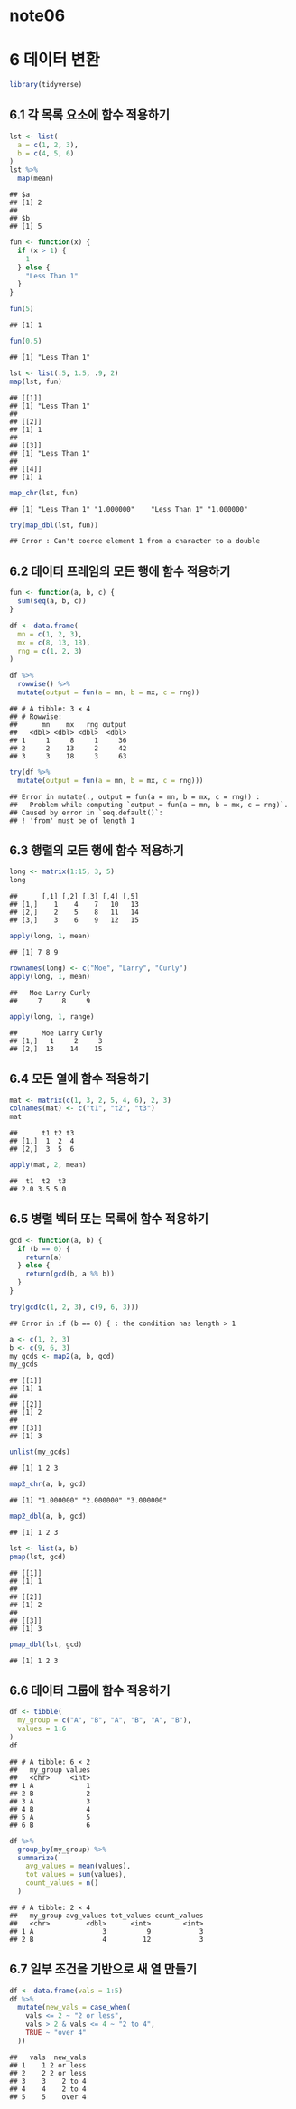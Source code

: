 note06
================

# 6 데이터 변환

``` r
library(tidyverse)
```

## 6.1 각 목록 요소에 함수 적용하기

``` r
lst <- list(
  a = c(1, 2, 3),
  b = c(4, 5, 6)
)
lst %>%
  map(mean)
```

    ## $a
    ## [1] 2
    ## 
    ## $b
    ## [1] 5

``` r
fun <- function(x) {
  if (x > 1) {
    1
  } else {
    "Less Than 1"
  }
}

fun(5)
```

    ## [1] 1

``` r
fun(0.5)
```

    ## [1] "Less Than 1"

``` r
lst <- list(.5, 1.5, .9, 2)
map(lst, fun)
```

    ## [[1]]
    ## [1] "Less Than 1"
    ## 
    ## [[2]]
    ## [1] 1
    ## 
    ## [[3]]
    ## [1] "Less Than 1"
    ## 
    ## [[4]]
    ## [1] 1

``` r
map_chr(lst, fun)
```

    ## [1] "Less Than 1" "1.000000"    "Less Than 1" "1.000000"

``` r
try(map_dbl(lst, fun))
```

    ## Error : Can't coerce element 1 from a character to a double

## 6.2 데이터 프레임의 모든 행에 함수 적용하기

``` r
fun <- function(a, b, c) {
  sum(seq(a, b, c))
}

df <- data.frame(
  mn = c(1, 2, 3),
  mx = c(8, 13, 18),
  rng = c(1, 2, 3)
)

df %>%
  rowwise() %>%
  mutate(output = fun(a = mn, b = mx, c = rng))
```

    ## # A tibble: 3 × 4
    ## # Rowwise: 
    ##      mn    mx   rng output
    ##   <dbl> <dbl> <dbl>  <dbl>
    ## 1     1     8     1     36
    ## 2     2    13     2     42
    ## 3     3    18     3     63

``` r
try(df %>%
  mutate(output = fun(a = mn, b = mx, c = rng)))
```

    ## Error in mutate(., output = fun(a = mn, b = mx, c = rng)) : 
    ##   Problem while computing `output = fun(a = mn, b = mx, c = rng)`.
    ## Caused by error in `seq.default()`:
    ## ! 'from' must be of length 1

## 6.3 행렬의 모든 행에 함수 적용하기

``` r
long <- matrix(1:15, 3, 5)
long
```

    ##      [,1] [,2] [,3] [,4] [,5]
    ## [1,]    1    4    7   10   13
    ## [2,]    2    5    8   11   14
    ## [3,]    3    6    9   12   15

``` r
apply(long, 1, mean)
```

    ## [1] 7 8 9

``` r
rownames(long) <- c("Moe", "Larry", "Curly")
apply(long, 1, mean)
```

    ##   Moe Larry Curly 
    ##     7     8     9

``` r
apply(long, 1, range)
```

    ##      Moe Larry Curly
    ## [1,]   1     2     3
    ## [2,]  13    14    15

## 6.4 모든 열에 함수 적용하기

``` r
mat <- matrix(c(1, 3, 2, 5, 4, 6), 2, 3)
colnames(mat) <- c("t1", "t2", "t3")
mat
```

    ##      t1 t2 t3
    ## [1,]  1  2  4
    ## [2,]  3  5  6

``` r
apply(mat, 2, mean)
```

    ##  t1  t2  t3 
    ## 2.0 3.5 5.0

## 6.5 병렬 벡터 또는 목록에 함수 적용하기

``` r
gcd <- function(a, b) {
  if (b == 0) {
    return(a)
  } else {
    return(gcd(b, a %% b))
  }
}
```

``` r
try(gcd(c(1, 2, 3), c(9, 6, 3)))
```

    ## Error in if (b == 0) { : the condition has length > 1

``` r
a <- c(1, 2, 3)
b <- c(9, 6, 3)
my_gcds <- map2(a, b, gcd)
my_gcds
```

    ## [[1]]
    ## [1] 1
    ## 
    ## [[2]]
    ## [1] 2
    ## 
    ## [[3]]
    ## [1] 3

``` r
unlist(my_gcds)
```

    ## [1] 1 2 3

``` r
map2_chr(a, b, gcd)
```

    ## [1] "1.000000" "2.000000" "3.000000"

``` r
map2_dbl(a, b, gcd)
```

    ## [1] 1 2 3

``` r
lst <- list(a, b)
pmap(lst, gcd)
```

    ## [[1]]
    ## [1] 1
    ## 
    ## [[2]]
    ## [1] 2
    ## 
    ## [[3]]
    ## [1] 3

``` r
pmap_dbl(lst, gcd)
```

    ## [1] 1 2 3

## 6.6 데이터 그룹에 함수 적용하기

``` r
df <- tibble(
  my_group = c("A", "B", "A", "B", "A", "B"),
  values = 1:6
)
df
```

    ## # A tibble: 6 × 2
    ##   my_group values
    ##   <chr>     <int>
    ## 1 A             1
    ## 2 B             2
    ## 3 A             3
    ## 4 B             4
    ## 5 A             5
    ## 6 B             6

``` r
df %>%
  group_by(my_group) %>%
  summarize(
    avg_values = mean(values),
    tot_values = sum(values),
    count_values = n()
  )
```

    ## # A tibble: 2 × 4
    ##   my_group avg_values tot_values count_values
    ##   <chr>         <dbl>      <int>        <int>
    ## 1 A                 3          9            3
    ## 2 B                 4         12            3

## 6.7 일부 조건을 기반으로 새 열 만들기

``` r
df <- data.frame(vals = 1:5)
df %>%
  mutate(new_vals = case_when(
    vals <= 2 ~ "2 or less",
    vals > 2 & vals <= 4 ~ "2 to 4",
    TRUE ~ "over 4"
  ))
```

    ##   vals  new_vals
    ## 1    1 2 or less
    ## 2    2 2 or less
    ## 3    3    2 to 4
    ## 4    4    2 to 4
    ## 5    5    over 4

